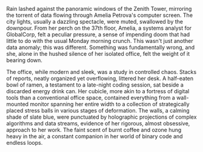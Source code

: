 Rain lashed against the panoramic windows of the Zenith Tower, mirroring the torrent of data flowing through Amelia Petrova's computer screen.  The city lights, usually a dazzling spectacle, were muted, swallowed by the downpour.  From her perch on the 37th floor, Amelia, a systems analyst for GlobalCorp, felt a peculiar pressure, a sense of impending doom that had little to do with the usual Monday morning crunch.  This wasn't just another data anomaly; this was different.  Something was fundamentally wrong, and she, alone in the hushed silence of her isolated office, felt the weight of it bearing down.

The office, while modern and sleek, was a study in controlled chaos.  Stacks of reports, neatly organized yet overflowing, littered her desk.  A half-eaten bowl of ramen, a testament to a late-night coding session, sat beside a discarded energy drink can.  Her cubicle, more akin to a fortress of digital tools than a conventional office space, contained everything from a wall-mounted monitor spanning her entire width to a collection of strategically placed stress balls in various stages of deformation.  The walls, a calming shade of slate blue, were punctuated by holographic projections of complex algorithms and data streams, evidence of her rigorous, almost obsessive, approach to her work.  The faint scent of burnt coffee and ozone hung heavy in the air, a constant companion in her world of binary code and endless loops.
